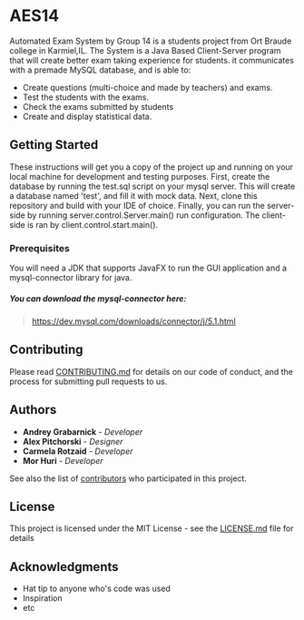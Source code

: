 # AES14

Automated Exam System by Group 14 is a students project from Ort Braude college in Karmiel,IL.
The System is a Java Based Client-Server program that will create better exam taking experience for students. it communicates with a premade MySQL database, and is able to:
  - Create questions (multi-choice and made by teachers) and exams.
  - Test the students with the exams.
  - Check the exams submitted by students
  - Create and display statistical data.

## Getting Started

These instructions will get you a copy of the project up and running on your local machine for development and testing purposes.
First, create the database by running the test.sql script on your mysql server. This will create a database named 'test', and fill it with mock data.
Next, clone this repository and build with your IDE of choice.
Finally, you can run the server-side by running server.control.Server.main() run configuration.
The client-side is ran by client.control.start.main(). 

### Prerequisites

You will need a JDK that supports JavaFX to run the GUI application and a mysql-connector library for java.
##### You can download the mysql-connector here:
>https://dev.mysql.com/downloads/connector/j/5.1.html

## Contributing

Please read [CONTRIBUTING.md](https://github.com/leprekon91/AES14/blob/master/CONTRIBUTING.md) for details on our code of conduct, and the process for submitting pull requests to us.

## Authors

* **Andrey Grabarnick** - *Developer*
* **Alex Pitchorski** - *Designer*
* **Carmela Rotzaid** - *Developer*
* **Mor Huri** - *Developer*

See also the list of [contributors](https://github.com/leprekon91/AES14/contributors) who participated in this project.

## License

This project is licensed under the MIT License - see the [LICENSE.md](LICENSE.md) file for details

## Acknowledgments

* Hat tip to anyone who's code was used
* Inspiration
* etc
